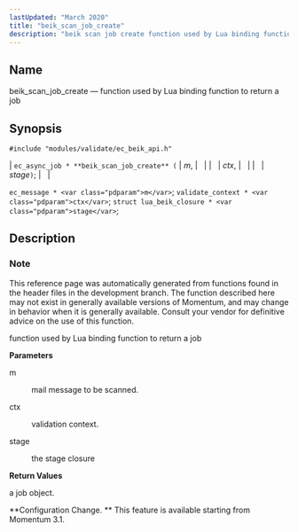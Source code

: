 ```yaml
---
lastUpdated: "March 2020"
title: "beik_scan_job_create"
description: "beik scan job create function used by Lua binding function to return a job ec async job beik scan job create m ctx stage ec message m validate context ctx struct lua beik closure stage This reference page was automatically generated from functions found in the header files in the..."
---
```


<a name="apis.beik_scan_job_create"></a> 
## Name

beik_scan_job_create — function used by Lua binding function to return a job

## Synopsis

`#include "modules/validate/ec_beik_api.h"`

| `ec_async_job * **beik_scan_job_create** (` | <var class="pdparam">m</var>, |   |
|   | <var class="pdparam">ctx</var>, |   |
|   | <var class="pdparam">stage</var>`)`; |   |

`ec_message * <var class="pdparam">m</var>`;
`validate_context * <var class="pdparam">ctx</var>`;
`struct lua_beik_closure * <var class="pdparam">stage</var>`;<a name="idp46966000"></a> 
## Description

### Note

This reference page was automatically generated from functions found in the header files in the development branch. The function described here may not exist in generally available versions of Momentum, and may change in behavior when it is generally available. Consult your vendor for definitive advice on the use of this function.

function used by Lua binding function to return a job

**<a name="idp46968880"></a> Parameters**

<dl class="variablelist">

<dt>m</dt>

<dd>

mail message to be scanned.

</dd>

<dt>ctx</dt>

<dd>

validation context.

</dd>

<dt>stage</dt>

<dd>

the stage closure

</dd>

</dl>

**<a name="idp46975264"></a> Return Values**

a job object.

**Configuration Change. ** This feature is available starting from Momentum 3.1.